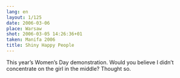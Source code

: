 ```yaml
---
lang: en
layout: 1/125
date: 2006-03-06
place: Warsaw
shot: 2006-03-05 14:26:36+01
taken: Manifa 2006
title: Shiny Happy People
---
```


This year’s Women’s Day demonstration. Would you believe I didn’t concentrate on the girl in the middle? Thought so.
